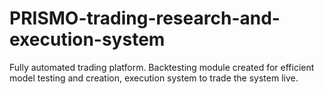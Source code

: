 # PRISMO-trading-research-and-execution-system
Fully automated trading platform. Backtesting module created for efficient model testing and creation, execution system to trade the system live.
